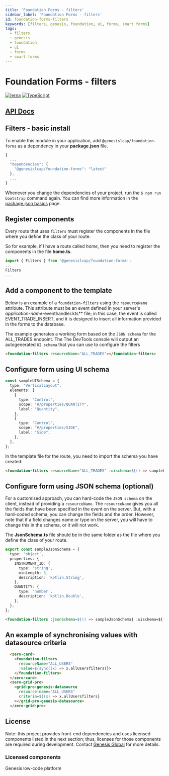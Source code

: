 ```yaml
---
title: 'Foundation Forms - filters'
sidebar_label: 'Foundation Forms - filters'
id: foundation-forms-filters
keywords: [filters, genesis, foundation, ui, forms, smart forms]
tags:
  - filters
  - genesis
  - foundation
  - ui
  - forms
  - smart forms
---
```


# Foundation Forms - filters

[![lerna](https://img.shields.io/badge/maintained%20with-lerna-cc00ff.svg)](https://lerna.js.org/)
[![TypeScript](https://img.shields.io/badge/%3C%2F%3E-TypeScript-%230074c1.svg)](https://www.typescriptlang.org/)

## [API Docs](./docs/api/index.md)


## Filters - basic install

To enable this module in your application, add `@genesislcap/foundation-forms` as a dependency in your **package.json** file.

```javascript
{
  ...
  "dependencies": {
    "@genesislcap/foundation-forms": "latest"
  },
  ...
}
```
Whenever you change the dependencies of your project, run the `$ npm run bootstrap` command again. You can find more information in the [package.json basics](../../../web/basics/package-json-basics/) page.

## Register components

Every route that uses `filters` must register the components in the file where you define the class of your route.

So for example, if I have a route called *home*, then you need to register the components in the file **home.ts**.

```ts
import { Filters } from '@genesislcap/foundation-forms';
...
Filters
...
```

## Add a component to the template

Below is an example of a `foundation-filters` using the `resourceName` attribute. This attribute must be an event defined in your server's _*application-name*_-eventhandler.kts** file; in this case, the event is called EVENT_TRADE_INSERT, and it is designed to insert all information provided in the forms to the database.

The example generates a working form based on the `JSON schema` for the ALL_TRADES endpoint. The The DevTools console will output an autogenerated `UI schema` that you can use to configure the filters

```html
<foundation-filters resourceName="ALL_TRADES"></foundation-filters>
```

## Configure form using UI schema

```ts
const sampleUISchema = {
  type: "VerticalLayout",
  elements: [
    {
      type: "Control",
      scope: "#/properties/QUANTITY",
      label: "Quantity",
    },
    {
      type: "Control",
      scope: "#/properties/SIDE",
      label: "Side",
    },
  ],
};
```

In the template file for the route, you need to import the schema you have created:

```html
<foundation-filters resourceName="ALL_TRADES" :uischema=${() => sampleUISchema}></foundation-filters>
```

## Configure form using JSON schema (optional)

For a customised approach, you can hard-code the `JSON schema` on the client, instead of providing a `resourceName`. The `resourceName` gives you all the fields that have been specified in the event on the server. But, with a hard-coded schema, you can change the fields and the order. However, note that if a field changes name or type on the server, you will have to change this in the schema, or it will not work.

The **JsonSchema.ts** file should be in the same folder as the file where you define the class of your route.

```ts
export const sampleJsonSchema = {
  type: 'object',
  properties: {
    INSTRUMENT_ID: {
      type: 'string',
      minLength: 3,
      description: 'kotlin.String',
    },
    QUANTITY: {
      type: 'number',
      description: 'kotlin.Double',
    },
  },
};
```


```html
<foundation-filters :jsonSchema=${() => sampleJsonSchema} :uischema=${() => sampleUISchema}></foundation-filters>
```


## An example of synchronising values with datasource criteria

```html
  <zero-card>
    <foundation-filters
      resourceName="ALL_USERS"
      :value=${sync((x) => x.allUsersfilters)}>
    </foundation-filters>
  </zero-card>
  <zero-grid-pro>
    <grid-pro-genesis-datasource
      resource-name="ALL_USERS"
      criteria=${(x) => x.allUsersfilters}
    ></grid-pro-genesis-datasource>
  </zero-grid-pro>
```

## License

Note: this project provides front-end dependencies and uses licensed components listed in the next section; thus, licenses for those components are required during development. Contact [Genesis Global](https://genesis.global/contact-us/) for more details.

### Licensed components
Genesis low-code platform
